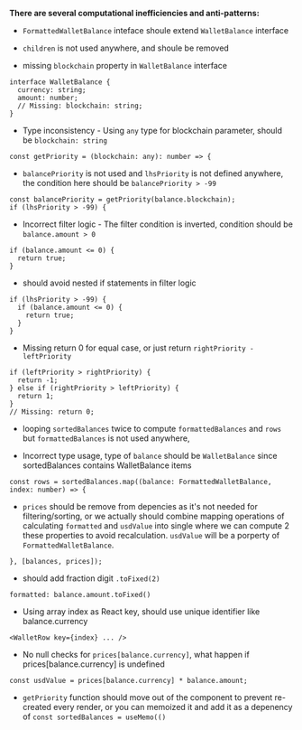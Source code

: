 **There are several computational inefficiencies and anti-patterns:**

- `FormattedWalletBalance` inteface shoule extend `WalletBalance` interface

- `children` is not used anywhere, and shoule be removed

- missing `blockchain` property in `WalletBalance` interface
```
interface WalletBalance {
  currency: string;
  amount: number;
  // Missing: blockchain: string;
}
```

- Type inconsistency - Using `any` type for blockchain parameter, should be `blockchain: string`
```
const getPriority = (blockchain: any): number => {
```

- `balancePriority` is not used and `lhsPriority` is not defined anywhere, the condition here should be `balancePriority > -99`
```
const balancePriority = getPriority(balance.blockchain);
if (lhsPriority > -99) { 
```

- Incorrect filter logic - The filter condition is inverted, condition should be `balance.amount > 0`
```
if (balance.amount <= 0) {
  return true;
}
```

- should avoid nested if statements in filter logic
```
if (lhsPriority > -99) {
  if (balance.amount <= 0) {
    return true;
  }
}
```

- Missing return 0 for equal case, or just return `rightPriority - leftPriority`
```
if (leftPriority > rightPriority) {
  return -1;
} else if (rightPriority > leftPriority) {
  return 1;
}
// Missing: return 0;
```

- looping `sortedBalances` twice to compute `formattedBalances` and `rows` but `formattedBalances` is not used anywhere, 


- Incorrect type usage, type of `balance`  should be `WalletBalance` since sortedBalances contains WalletBalance items
```
const rows = sortedBalances.map((balance: FormattedWalletBalance, index: number) => {
```

- `prices` should be remove from depencies as it's not needed for filtering/sorting, or we actually should combine mapping operations of calculating `formatted` and `usdValue`  into single where we can compute 2 these properties  to avoid recalculation. `usdValue` will be a porperty of `FormattedWalletBalance`.
```
}, [balances, prices]);
```

- should add fraction digit `.toFixed(2)`
```
formatted: balance.amount.toFixed()
```

- Using array index as React key, should use unique identifier like balance.currency
```
<WalletRow key={index} ... />
```

- No null checks for `prices[balance.currency]`, what happen if prices[balance.currency] is undefined
```
const usdValue = prices[balance.currency] * balance.amount;
```

- `getPriority` function should move out of the component to prevent re-created every render, or you can memoized it and add it as a depenency of  `const sortedBalances = useMemo(()`

